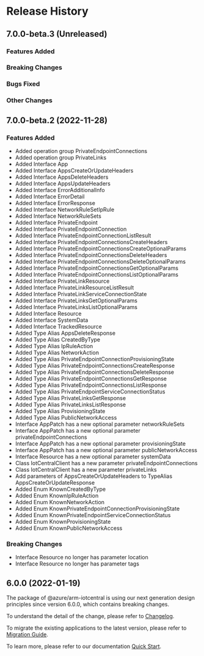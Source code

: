 # Release History

## 7.0.0-beta.3 (Unreleased)

### Features Added

### Breaking Changes

### Bugs Fixed

### Other Changes

## 7.0.0-beta.2 (2022-11-28)
    
### Features Added

  - Added operation group PrivateEndpointConnections
  - Added operation group PrivateLinks
  - Added Interface App
  - Added Interface AppsCreateOrUpdateHeaders
  - Added Interface AppsDeleteHeaders
  - Added Interface AppsUpdateHeaders
  - Added Interface ErrorAdditionalInfo
  - Added Interface ErrorDetail
  - Added Interface ErrorResponse
  - Added Interface NetworkRuleSetIpRule
  - Added Interface NetworkRuleSets
  - Added Interface PrivateEndpoint
  - Added Interface PrivateEndpointConnection
  - Added Interface PrivateEndpointConnectionListResult
  - Added Interface PrivateEndpointConnectionsCreateHeaders
  - Added Interface PrivateEndpointConnectionsCreateOptionalParams
  - Added Interface PrivateEndpointConnectionsDeleteHeaders
  - Added Interface PrivateEndpointConnectionsDeleteOptionalParams
  - Added Interface PrivateEndpointConnectionsGetOptionalParams
  - Added Interface PrivateEndpointConnectionsListOptionalParams
  - Added Interface PrivateLinkResource
  - Added Interface PrivateLinkResourceListResult
  - Added Interface PrivateLinkServiceConnectionState
  - Added Interface PrivateLinksGetOptionalParams
  - Added Interface PrivateLinksListOptionalParams
  - Added Interface Resource
  - Added Interface SystemData
  - Added Interface TrackedResource
  - Added Type Alias AppsDeleteResponse
  - Added Type Alias CreatedByType
  - Added Type Alias IpRuleAction
  - Added Type Alias NetworkAction
  - Added Type Alias PrivateEndpointConnectionProvisioningState
  - Added Type Alias PrivateEndpointConnectionsCreateResponse
  - Added Type Alias PrivateEndpointConnectionsDeleteResponse
  - Added Type Alias PrivateEndpointConnectionsGetResponse
  - Added Type Alias PrivateEndpointConnectionsListResponse
  - Added Type Alias PrivateEndpointServiceConnectionStatus
  - Added Type Alias PrivateLinksGetResponse
  - Added Type Alias PrivateLinksListResponse
  - Added Type Alias ProvisioningState
  - Added Type Alias PublicNetworkAccess
  - Interface AppPatch has a new optional parameter networkRuleSets
  - Interface AppPatch has a new optional parameter privateEndpointConnections
  - Interface AppPatch has a new optional parameter provisioningState
  - Interface AppPatch has a new optional parameter publicNetworkAccess
  - Interface Resource has a new optional parameter systemData
  - Class IotCentralClient has a new parameter privateEndpointConnections
  - Class IotCentralClient has a new parameter privateLinks
  - Add parameters of AppsCreateOrUpdateHeaders to TypeAlias AppsCreateOrUpdateResponse
  - Added Enum KnownCreatedByType
  - Added Enum KnownIpRuleAction
  - Added Enum KnownNetworkAction
  - Added Enum KnownPrivateEndpointConnectionProvisioningState
  - Added Enum KnownPrivateEndpointServiceConnectionStatus
  - Added Enum KnownProvisioningState
  - Added Enum KnownPublicNetworkAccess

### Breaking Changes

  - Interface Resource no longer has parameter location
  - Interface Resource no longer has parameter tags
    
    
## 6.0.0 (2022-01-19)

The package of @azure/arm-iotcentral is using our next generation design principles since version 6.0.0, which contains breaking changes.

To understand the detail of the change, please refer to [Changelog](https://aka.ms/js-track2-changelog).

To migrate the existing applications to the latest version, please refer to [Migration Guide](https://aka.ms/js-track2-migration-guide).

To learn more, please refer to our documentation [Quick Start](https://aka.ms/azsdk/js/mgmt/quickstart ).
